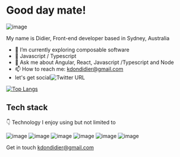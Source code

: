 # Good day mate!

![image](https://user-images.githubusercontent.com/18181964/134127713-76a80caf-a3c9-41b2-95f2-621f860d3c7e.png)



My name is Didier, Front-end developer based in Sydney, Australia
- 🔭 I’m currently exploring composable software
- 🌱 Javascript / Typescript
- 💬 Ask me about Angular, React, Javascript /Typescript and Node
- 📫 How to reach me: <kdondidier@gmail.com>
- let's get social![Twitter URL](https://img.shields.io/twitter/url?style=social&url=https%3A%2F%2Ftwitter.com%2FKAMANUTSID)

[![Top Langs](https://github-readme-stats.vercel.app/api/top-langs/?username=didier187&layout=compact)](https://github.com/anuraghazra/github-readme-stats)


## Tech stack
:point_down:
Technology I enjoy using but not limited to 

![image](https://img.shields.io/badge/javascript-yellow)
![image](https://img.shields.io/badge/typescript-blue)
![image](https://img.shields.io/badge/-reactjs-yellowgreen)
![image](https://img.shields.io/badge/-reactnative-yellowgreen)
![image](https://img.shields.io/badge/nodejs-green)
![image](https://img.shields.io/badge/-StyledComponents-green)


Get in touch <kdondidier@gmail.com>
